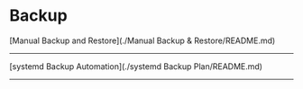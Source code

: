 # Backup

[Manual Backup and Restore](./Manual Backup & Restore/README.md)

---



[systemd Backup Automation](./systemd Backup Plan/README.md)


---
